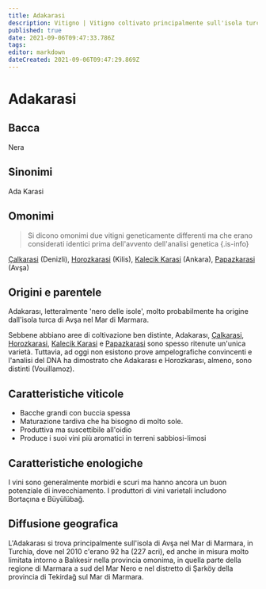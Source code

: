 ```yaml
---
title: Adakarasi
description: Vitigno | Vitigno coltivato principalmente sull'isola turca di Avşa, che produce rossi morbidi e scuri.
published: true
date: 2021-09-06T09:47:33.786Z
tags: 
editor: markdown
dateCreated: 2021-09-06T09:47:29.869Z
---
```


# Adakarasi

## Bacca
Nera

## Sinonimi
Ada Karasi

## Omonimi
> Si dicono omonimi due vitigni geneticamente differenti ma che erano considerati identici prima dell'avvento dell'analisi genetica
{.is-info}

[Çalkarasi](/vitigni/calkarasi) (Denizli), [Horozkarasi](/vitigni/horozkarasi) (Kilis), [Kalecik Karasi](/vitigni/kalecik-karasi) (Ankara), [Papazkarasi](/vitigni/papazkarasi) (Avşa)

## Origini e parentele
Adakarası, letteralmente 'nero delle isole', molto probabilmente ha origine dall'isola turca di Avşa nel Mar di Marmara.

Sebbene abbiano aree di coltivazione ben distinte, Adakarası, [Çalkarasi](/vitigni/calkarasi), [Horozkarasi](/vitigni/horozkarasi), [Kalecik Karasi](/vitigni/kalecik-karasi) e [Papazkarasi](/vitigni/papazkarasi) sono spesso ritenute un'unica varietà. Tuttavia, ad oggi non esistono prove ampelografiche convincenti e l'analisi del DNA ha dimostrato che Adakarası e Horozkarası, almeno, sono distinti (Vouillamoz).


## Caratteristiche viticole

- Bacche grandi con buccia spessa 
- Maturazione tardiva che ha bisogno di molto sole.
- Produttiva ma suscettibile all'oidio 
- Produce i suoi vini più aromatici in terreni sabbiosi-limosi

## Caratteristiche enologiche

I vini sono generalmente morbidi e scuri ma hanno ancora un buon potenziale di invecchiamento. I produttori di vini varietali includono Bortaçına e Büyülübağ.

## Diffusione geografica

L'Adakarası si trova principalmente sull'isola di Avşa nel Mar di Marmara, in Turchia, dove nel 2010 c'erano 92 ha (227 acri), ed anche in misura molto limitata intorno a Balıkesir nella provincia omonima, in quella parte della regione di Marmara a sud del Mar Nero e nel distretto di Şarköy della provincia di Tekirdağ sul Mar di Marmara. 



